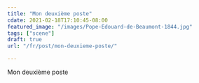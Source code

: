 ```yaml
---
title: "Mon deuxième poste"
cdate: 2021-02-18T17:10:45-08:00
featured_image: "/images/Pope-Edouard-de-Beaumont-1844.jpg"
tags: ["scene"]
draft: true
url: "/fr/post/mon-deuxieme-poste/"

---
```

Mon deuxième poste
